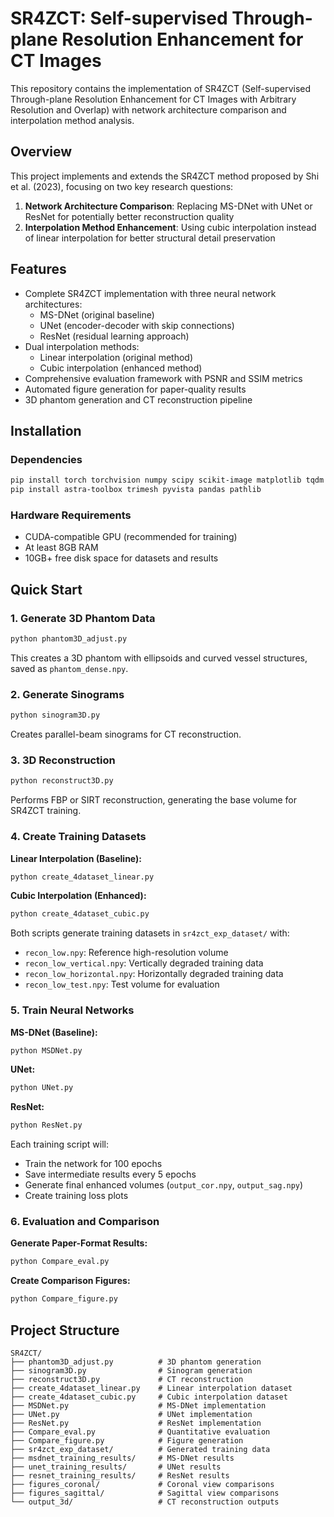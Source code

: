# SR4ZCT: Self-supervised Through-plane Resolution Enhancement for CT Images

This repository contains the implementation of SR4ZCT (Self-supervised Through-plane Resolution Enhancement for CT Images with Arbitrary Resolution and Overlap) with network architecture comparison and interpolation method analysis.

## Overview

This project implements and extends the SR4ZCT method proposed by Shi et al. (2023), focusing on two key research questions:

1. **Network Architecture Comparison**: Replacing MS-DNet with UNet or ResNet for potentially better reconstruction quality
2. **Interpolation Method Enhancement**: Using cubic interpolation instead of linear interpolation for better structural detail preservation

## Features

- Complete SR4ZCT implementation with three neural network architectures:
  - MS-DNet (original baseline)
  - UNet (encoder-decoder with skip connections)
  - ResNet (residual learning approach)
- Dual interpolation methods:
  - Linear interpolation (original method)
  - Cubic interpolation (enhanced method)
- Comprehensive evaluation framework with PSNR and SSIM metrics
- Automated figure generation for paper-quality results
- 3D phantom generation and CT reconstruction pipeline

## Installation

### Dependencies

```bash
pip install torch torchvision numpy scipy scikit-image matplotlib tqdm
pip install astra-toolbox trimesh pyvista pandas pathlib
```

### Hardware Requirements

- CUDA-compatible GPU (recommended for training)
- At least 8GB RAM
- 10GB+ free disk space for datasets and results

## Quick Start

### 1. Generate 3D Phantom Data

```bash
python phantom3D_adjust.py
```

This creates a 3D phantom with ellipsoids and curved vessel structures, saved as `phantom_dense.npy`.

### 2. Generate Sinograms

```bash
python sinogram3D.py
```

Creates parallel-beam sinograms for CT reconstruction.

### 3. 3D Reconstruction

```bash
python reconstruct3D.py
```

Performs FBP or SIRT reconstruction, generating the base volume for SR4ZCT training.

### 4. Create Training Datasets

**Linear Interpolation (Baseline):**
```bash
python create_4dataset_linear.py
```

**Cubic Interpolation (Enhanced):**
```bash
python create_4dataset_cubic.py
```

Both scripts generate training datasets in `sr4zct_exp_dataset/` with:
- `recon_low.npy`: Reference high-resolution volume
- `recon_low_vertical.npy`: Vertically degraded training data
- `recon_low_horizontal.npy`: Horizontally degraded training data
- `recon_low_test.npy`: Test volume for evaluation

### 5. Train Neural Networks

**MS-DNet (Baseline):**
```bash
python MSDNet.py
```

**UNet:**
```bash
python UNet.py
```

**ResNet:**
```bash
python ResNet.py
```

Each training script will:
- Train the network for 100 epochs
- Save intermediate results every 5 epochs
- Generate final enhanced volumes (`output_cor.npy`, `output_sag.npy`)
- Create training loss plots

### 6. Evaluation and Comparison

**Generate Paper-Format Results:**
```bash
python Compare_eval.py
```

**Create Comparison Figures:**
```bash
python Compare_figure.py
```

## Project Structure

```
SR4ZCT/
├── phantom3D_adjust.py          # 3D phantom generation
├── sinogram3D.py                # Sinogram generation
├── reconstruct3D.py             # CT reconstruction
├── create_4dataset_linear.py    # Linear interpolation dataset
├── create_4dataset_cubic.py     # Cubic interpolation dataset
├── MSDNet.py                    # MS-DNet implementation
├── UNet.py                      # UNet implementation
├── ResNet.py                    # ResNet implementation
├── Compare_eval.py              # Quantitative evaluation
├── Compare_figure.py            # Figure generation
├── sr4zct_exp_dataset/          # Generated training data
├── msdnet_training_results/     # MS-DNet results
├── unet_training_results/       # UNet results
├── resnet_training_results/     # ResNet results
├── figures_coronal/             # Coronal view comparisons
├── figures_sagittal/            # Sagittal view comparisons
└── output_3d/                   # CT reconstruction outputs
```

 

 